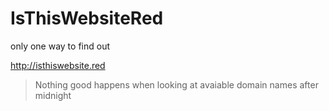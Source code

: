 # IsThisWebsiteRed

only one way to find out

http://isthiswebsite.red

> Nothing good happens when looking at avaiable domain names after midnight
